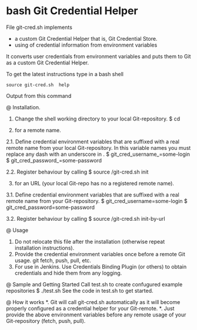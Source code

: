 # bash Git Credential Helper
File git-cred.sh implements
* a custom Git Credential Helper that is, Git Credential Store.
* using of credential information from environment variables

It converts user credentials from environment variables and puts them to Git as a custom Git Credential Helper.


To get the latest instructions type in a bash shell

    source git-cred.sh  help

 Output from this command

@ Installation.

1. Change the shell working directory to your local Git-repository.
 $ cd  <path-to-your-local-Git-Repo>

2. for a remote name.

2.1. Define credential environment variables that are suffixed with a real remote name from your local Git-repository.
    In this variable names you must replace any dash with an underscore in <remote-name>.
 $ git_cred_username_<remote-name>=some-login
 $ git_cred_password_<remote-name>=some-password

2.2. Register behaviour by calling
 $ source <path-to>/git-cred.sh  init  <remote-name>

3. for an URL (your local Git-repo has no a registered remote name).

3.1. Define credential environment variables that are suffixed
    with a real remote name from your Git-repository.
 $ git_cred_username=some-login
 $ git_cred_password=some-password

3.2. Register behaviour by calling
 $ source <path-to>/git-cred.sh  init-by-url <remote-Git-repo-url>

@ Usage
1. Do not relocate this file after the installation
   (otherwise repeat installation instructions).
2. Provide the credential environment variables once before a remote Git usage.
   git fetch, push, pull, etc.
3. For use in Jenkins. Use Credentials Binding Plugin (or others)
   to obtain credentials and hide them from any logging.

@ Sample and Getting Started
Call test.sh to create confugured example repositories
 $ ./test.sh
See the code in test.sh to get started.

@ How it works
*. Git will call git-cred.sh automatically as it will become
   properly configured as a credential helper for your Git-remote.
*. Just provide the above environment variables before any
   remote usage of your Git-repository (fetch, push, pull).
